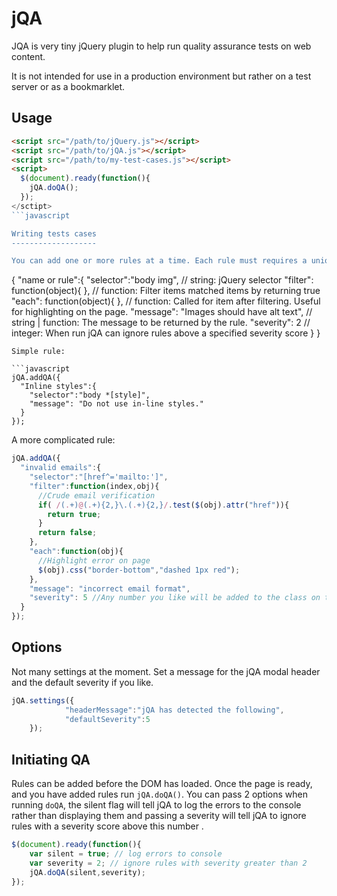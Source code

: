 jQA
===

JQA is very tiny jQuery plugin to help run quality assurance tests on web content.

It is not intended for use in a production environment but rather on a test server or as a bookmarklet.

Usage
-------------------

```html
<script src="/path/to/jQuery.js"></script>
<script src="/path/to/jQA.js"></script>
<script src="/path/to/my-test-cases.js"></script>
<script>
  $(document).ready(function(){
    jQA.doQA();
  });
</sctipt>
```javascript

Writing tests cases
-------------------

You can add one or more rules at a time. Each rule must requires a unique name and a selector. This is all that is required although without a message this is fairly useless. 
```
{
  "name or rule":{
		"selector":"body img", // string: jQuery selector
		"filter": function(object){  }, // function: Filter items matched items by returning true
		"each": function(object){  }, // function: Called for item after filtering. Useful for highlighting on the page.
		"message": "Images should have alt text", // string | function: The message to be returned by the rule.
		"severity": 2 // integer: When run jQA can ignore rules above a specified severity score
	}
}
```
Simple rule:

```javascript
jQA.addQA({
  "Inline styles":{
    "selector":"body *[style]",
    "message": "Do not use in-line styles."
  }
});	
```

A more complicated rule:

```javascript
jQA.addQA({
  "invalid emails":{
    "selector":"[href^='mailto:']",
    "filter":function(index,obj){
      //Crude email verification
      if( /(.+)@(.+){2,}\.(.+){2,}/.test($(obj).attr("href")){
        return true;
      }
      return false;
    },
    "each":function(obj){
      //Highlight error on page
      $(obj).css("border-bottom","dashed 1px red");
    },
    "message": "incorrect email format",
    "severity": 5 //Any number you like will be added to the class on the 
  }
});
```
Options
-------

Not many settings at the moment. Set a message for the jQA modal header and the default severity if you like.

```javascript
jQA.settings({
			"headerMessage":"jQA has detected the following",
			"defaultSeverity":5
	});
```

Initiating QA
-------------

Rules can be added before the DOM has loaded. Once the page is ready, and you have added rules run `jQA.doQA()`. You can pass 2 options when running `doQA`, the silent flag will tell jQA to log the errors to the console rather than displaying them and passing a severity will tell jQA to ignore rules with a severity score above this number .

```javascript
$(document).ready(function(){
	var silent = true; // log errors to console
	var severity = 2; // ignore rules with severity greater than 2
	jQA.doQA(silent,severity);
});
```

